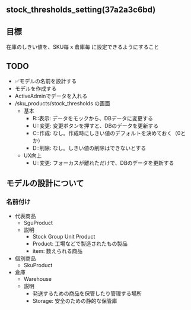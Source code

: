 stock_thresholds_setting(37a2a3c6bd)
---

## 目標
在庫のしきい値を、SKU毎 x 倉庫毎 に設定できるようにすること

## TODO
- ✅モデルの名前を設計する
- モデルを作成する
- ActiveAdminでデータを入れる
- /sku_products/stock_thresholds の画面
  - 基本
    - R::表示: データをモックから、DBデータに変更する
    - U::変更: 変更ボタンを押すと、DBのデータを更新する
    - C::作成: なし。作成時にしきい値のデフォルトを決めておく（0とか）
    - D::削除: なし。しきい値の削除はできないとする
  - UX向上
    - U::変更: フォーカスが離れただけで、DBのデータを更新する

## モデルの設計について
### 名前付け
- 代表商品
  - SguProduct
  - 説明
    - Stock Group Unit Product
    - Product: 工場などで製造されたもの製品
    - item: 数えられる商品
- 個別商品
  - SkuProduct
- 倉庫
  - Warehouse
  - 説明
    - 発送するための商品を保管したり管理する場所
    - Storage: 安全のための静的な保管庫
